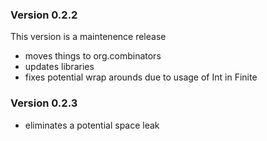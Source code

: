 ### Version 0.2.2
This version is a maintenence release
 - moves things to org.combinators
 - updates libraries
 - fixes potential wrap arounds due to usage of Int in Finite

### Version 0.2.3
- eliminates a potential space leak